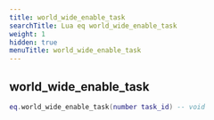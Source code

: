 ```yaml
---
title: world_wide_enable_task
searchTitle: Lua eq world_wide_enable_task
weight: 1
hidden: true
menuTitle: world_wide_enable_task
---
```

## world_wide_enable_task
```lua
eq.world_wide_enable_task(number task_id) -- void
```